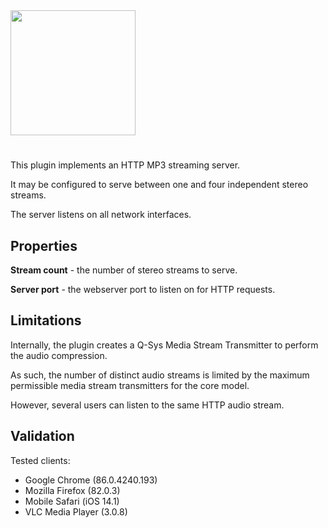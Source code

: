 <img src="https://user-images.githubusercontent.com/1059392/99147437-0f35b680-26d5-11eb-91b3-8f38987f407c.png" width="200" />

#

This plugin implements an HTTP MP3 streaming server.

It may be configured to serve between one and four independent stereo streams.

The server listens on all network interfaces.

## Properties

**Stream count** - the number of stereo streams to serve.

**Server port** - the webserver port to listen on for HTTP requests.



## Limitations

Internally, the plugin creates a Q-Sys Media Stream Transmitter to perform the audio compression.

As such, the number of distinct audio streams is limited by the maximum permissible media stream transmitters for the core model.

However, several users can listen to the same HTTP audio stream.



## Validation

Tested clients:

 - Google Chrome (86.0.4240.193)
 - Mozilla Firefox (82.0.3)
 - Mobile Safari (iOS 14.1)
 - VLC Media Player (3.0.8)
